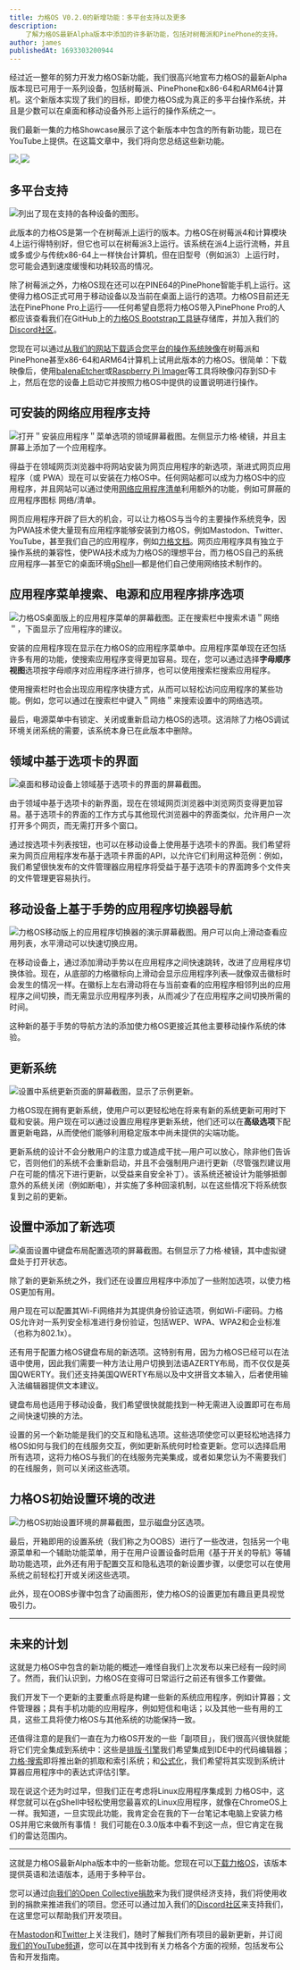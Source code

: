 ```yaml
---
title: 力格OS V0.2.0的新增功能：多平台支持以及更多
description:
    了解力格OS最新Alpha版本中添加的许多新功能，包括对树莓派和PinePhone的支持。
author: james
publishedAt: 1693303200944
---
```


经过近一整年的努力开发力格OS新功能，我们很高兴地宣布力格OS的最新Alpha版本现已可用于一系列设备，包括树莓派、PinePhone和x86-64和ARM64计算机。这个新版本实现了我们的目标，即使力格OS成为真正的多平台操作系统，并且是少数可以在桌面和移动设备外形上运行的操作系统之一。

我们最新一集的力格Showcase展示了这个新版本中包含的所有新功能，现已在YouTube上提供。在这篇文章中，我们将向您总结这些新功能。

<a href="https://youtu.be/wa5K0FJ_rKk" target="_blank" class="videoLink" translate="attributesOnly" tl:title="videoAlt_youtube" tl:aria-label="videoAlt_youtube">
    <img src="/media/blog/new-in-os-0-2-0/showcase-video.png" translate="attributesOnly" tl:alt="videoAlt_youtube">
    <img src="https://opensource.liveg.tech/Adapt-UI/icons/play-circle.svg" aui-icon="light" aria-hidden="true">
</a>

## 多平台支持
![列出了现在支持的各种设备的图形。](/media/blog/new-in-os-0-2-0/platforms.svg)

此版本的力格OS是第一个在树莓派上运行的版本。力格OS在树莓派4和计算模块4上运行得特别好，但它也可以在树莓派3上运行。该系统在派4上运行流畅，并且或多或少与传统x86-64上一样快台计算机，但在旧型号（例如派3）上运行时，您可能会遇到速度缓慢和功耗较高的情况。

除了树莓派之外，力格OS现在还可以在PINE64的PinePhone智能手机上运行。这使得力格OS正式可用于移动设备以及当前在桌面上运行的选项。力格OS目前还无法在PinePhone Pro上运行——任何希望自愿将力格OS带入PinePhone Pro的人都应该查看我们在GitHub上的[力格OS Bootstrap工具链](https://github.com/LiveGTech/OS-Bootstrap)存储库，并加入我们的[Discord社区](https://discord.gg/pTYsJME9xH)。

您现在可以通过[从我们的网站下载适合您平台的操作系统映像](/os/get)在树莓派和PinePhone甚至x86-64和ARM64计算机上试用此版本的力格OS。很简单：下载映像后，使用[balenaEtcher](https://etcher.balena.io)或[Raspberry Pi Imager](https://www.raspberrypi.com/software)等工具将映像闪存到SD卡上，然后在您的设备上启动它并按照力格OS中提供的设置说明进行操作。

## 可安装的网络应用程序支持
![打开＂安装应用程序＂菜单选项的领域屏幕截图。左侧显示力格·棱镜，并且主屏幕上添加了一个应用程序。](/media/blog/new-in-os-0-2-0/install-app.png)

得益于在领域网页浏览器中将网站安装为网页应用程序的新选项，渐进式网页应用程序（或 PWA）现在可以安装在力格OS中。任何网站都可以成为力格OS中的应用程序，并且网站可以通过使用[网络应用程序清单](https://developer.mozilla.org/en-US/docs/Web/Manifest)利用额外的功能，例如可屏蔽的应用程序图标 网络/清单。

网页应用程序开辟了巨大的机会，可以让力格OS与当今的主要操作系统竞争，因为PWA技术使大量现有应用程序能够安装到力格OS，例如Mastodon、Twitter、YouTube，甚至我们自己的应用程序，例如[力格文档](https://docs.liveg.tech)。网页应用程序具有独立于操作系统的兼容性，使PWA技术成为力格OS的理想平台，而力格OS自己的系统应用程序—甚至它的桌面环境[gShell](https://github.com/LiveGTech/gShell)—都是他们自己使用网络技术制作的。

## 应用程序菜单搜索、电源和应用程序排序选项
![力格OS桌面版上的应用程序菜单的屏幕截图。正在搜索栏中搜索术语＂网络＂，下面显示了应用程序的建议。](/media/blog/new-in-os-0-2-0/app-menu.png)

安装的应用程序现在显示在力格OS的应用程序菜单中。应用程序菜单现在还包括许多有用的功能，使搜索应用程序变得更加容易。现在，您可以通过选择**字母顺序视图**选项按字母顺序对应用程序进行排序，也可以使用搜索栏搜索应用程序。

使用搜索栏时也会出现应用程序快捷方式，从而可以轻松访问应用程序的某些功能。例如，您可以通过在搜索栏中键入＂网络＂来搜索设置中的网络选项。

最后，电源菜单中有锁定、关闭或重新启动力格OS的选项。这消除了力格OS调试环境关闭系统的需要，该系统本身已在此版本中删除。

## 领域中基于选项卡的界面
![桌面和移动设备上领域基于选项卡的界面的屏幕截图。](/media/blog/new-in-os-0-2-0/sphere-tabs.png)

由于领域中基于选项卡的新界面，现在在领域网页浏览器中浏览网页变得更加容易。基于选项卡的界面的工作方式与其他现代浏览器中的界面类似，允许用户一次打开多个网页，而无需打开多个窗口。

通过按选项卡列表按钮，也可以在移动设备上使用基于选项卡的界面。我们希望将来为网页应用程序发布基于选项卡界面的API，以允许它们利用这种范例：例如，我们希望很快发布的文件管理器应用程序将受益于基于选项卡的界面跨多个文件夹的文件管理更容易执行。

## 移动设备上基于手势的应用程序切换器导航
![力格OS移动版上的应用程序切换器的演示屏幕截图。用户可以向上滑动查看应用列表，水平滑动可以快速切换应用。](/media/blog/new-in-os-0-2-0/gesture-switcher.png)

在移动设备上，通过添加滑动手势以在应用程序之间快速跳转，改进了应用程序切换体验。现在，从底部的力格徽标向上滑动会显示应用程序列表—就像双击徽标时会发生的情况一样。在徽标上左右滑动将在与当前查看的应用程序相邻列出的应用程序之间切换，而无需显示应用程序列表，从而减少了在应用程序之间切换所需的时间。

这种新的基于手势的导航方法的添加使力格OS更接近其他主要移动操作系统的体验。

## 更新系统
![设置中系统更新页面的屏幕截图，显示了示例更新。](/media/blog/new-in-os-0-2-0/update-system.png)

力格OS现在拥有更新系统，使用户可以更轻松地在将来有新的系统更新可用时下载和安装。用户现在可以通过设置应用程序更新系统，他们还可以在**高级选项**下配置更新电路，从而使他们能够利用稳定版本中尚未提供的尖端功能。

更新系统的设计不会分散用户的注意力或造成干扰—用户可以放心，除非他们告诉它，否则他们的系统不会重新启动，并且不会强制用户进行更新（尽管强烈建议用户在可能的情况下进行更新，以受益来自安全补丁）。该系统还被设计为能够抵御意外的系统关闭（例如断电），并实施了多种回滚机制，以在这些情况下将系统恢复到之前的更新。

## 设置中添加了新选项
![桌面设置中键盘布局配置选项的屏幕截图。右侧显示了力格·棱镜，其中虚拟键盘处于打开状态。](/media/blog/new-in-os-0-2-0/keyboard-layouts.png)

除了新的更新系统之外，我们还在设置应用程序中添加了一些附加选项，以使力格OS更加有用。

用户现在可以配置其Wi-Fi网络并为其提供身份验证选项，例如Wi-Fi密码。力格OS允许对一系列安全标准进行身份验证，包括WEP、WPA、WPA2和企业标准（也称为802.1x）。

还有用于配置力格OS键盘布局的新选项。这特别有用，因为力格OS已经可以在法语中使用，因此我们需要一种方法让用户切换到法语AZERTY布局，而不仅仅是英国QWERTY。我们还支持美国QWERTY布局以及中文拼音文本输入，后者使用输入法编辑器提供文本建议。

键盘布局也适用于移动设备，我们希望很快就能找到一种无需进入设置即可在布局之间快速切换的方法。

设置的另一个新功能是我们的交互和隐私选项。这些选项使您可以更轻松地选择力格OS如何与我们的在线服务交互，例如更新系统何时检查更新。您可以选择启用所有选项，这将力格OS与我们的在线服务完美集成，或者如果您认为不需要我们的在线服务，则可以关闭这些选项。

## 力格OS初始设置环境的改进
![力格OS初始设置环境的屏幕截图，显示磁盘分区选项。](/media/blog/new-in-os-0-2-0/oobs.png)

最后，开箱即用的设置系统（我们称之为OOBS）进行了一些改进，包括另一个电源菜单和一个辅助功能菜单，用于在用户设置设备时启用《基于开关的导航》等辅助功能选项，此外还有用于配置交互和隐私选项的新设置步骤，以便您可以在使用系统之前轻松打开或关闭这些选项。

此外，现在OOBS步骤中包含了动画图形，使力格OS的设置更加有趣且更具视觉吸引力。

---

## 未来的计划
这就是力格OS中包含的新功能的概述—难怪自我们上次发布以来已经有一段时间了。然而，我们认识到，力格OS在变得可日常运行之前还有很多工作要做。

我们开发下一个更新的主要重点将是构建一些新的系统应用程序，例如计算器；文件管理器；具有手机功能的应用程序，例如短信和电话；以及其他一些有用的工具，这些工具将使力格OS与其他系统的功能保持一致。

还值得注意的是我们一直在为力格OS开发的一些「副项目」，我们很高兴很快就能将它们完全集成到系统中：这些是[排版·引擎](https://github.com/LiveGTech/Typeset-Engine)我们希望集成到IDE中的代码编辑器；[力格·搜索](https://search.liveg.tech)即将推出新的抓取和索引系统；和[公式化](https://github.com/LiveGTech/Formulaic)，我们希望将其实现到系统计算器应用程序中的表达式评估引擎。

现在说这个还为时过早，但我们正在考虑将Linux应用程序集成到 力格OS中，这样您就可以在gShell中轻松使用您最喜欢的Linux应用程序，就像在ChromeOS上一样。我知道，一旦实现此功能，我肯定会在我的下一台笔记本电脑上安装力格OS并用它来做所有事情！ 我们可能在0.3.0版本中看不到这一点，但它肯定在我们的雷达范围内。

---

这就是力格OS最新Alpha版本中的一些新功能。您现在可以[下载力格OS](/os/get)，该版本提供英语和法语版本，适用于多种平台。

您可以通过[向我们的Open Collective捐款](https://opencollective.com/liveg)来为我们提供经济支持，我们将使用收到的捐款来推进我们的项目。您还可以通过加入我们的[Discord社区](https://discord.gg/pTYsJME9xH)来支持我们，在这里您可以帮助我们开发项目。

在[Mastodon](https://mastodon.social/@liveg)和[Twitter](https://twitter.com/LiveGTech)上关注我们，随时了解我们所有项目的最新更新，并订阅 [我们的YouTube频道](https://youtube.com/@liveg)，您可以在其中找到有关力格各个方面的视频，包括发布公告和开发指南。